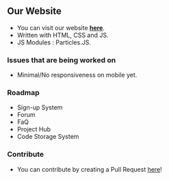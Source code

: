 ## Our Website
* You can visit our website [**here**](https://arduinoexchange.xyz).
* Written with HTML, CSS and JS.
* JS Modules : Particles.JS.

### Issues that are being worked on
* Minimal/No responsiveness on mobile yet.


### Roadmap
* Sign-up System
* Forum
* FaQ
* Project Hub
* Code Storage System


### Contribute
* You can contribute by creating a Pull Request [here](https://github.com/Arduino-Exchange/Website/compare)!
